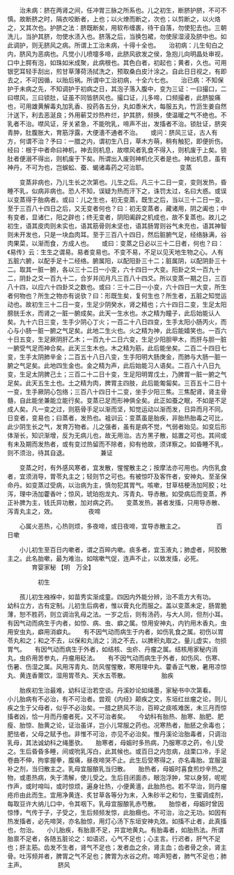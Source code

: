 <!-- { "loadSidebar": true } -->
　　治未病：脐在两肾之间，任冲胃三脉之所系也。儿之初生，断脐护脐，不可不慎。故断脐之时，隔衣咬断者，上也；以火燎而断之，次也；以剪断之，以火烙之，又其次也。护脐之法：脐既断矣，用软布缠裹，待干自落，勿使犯去也。三朝洗儿，当护其脐，勿使水渍入也。脐落之后，当换包裙，勿使尿湿浸及脐中也。如此调护，则无脐风之病。所谓上工治未病，十得十全也。　　治初病：儿生旬白之内，脐风为恶病也。凡觉小儿喷嚏多啼，此脐风欲发之侯，急抱儿向明晶处审视，口中上腭有泡，如珠如米成聚，此病根也。其色白者，初起也；黄者，久也。可用银穵耳轻手刮出，煎甘草薄荷汤拭洗之，预取桑白皮汁涂之。自此日日视之，有即去之，不可因循，以贻后祸。所谓中工治初病，十全六七也。　　治已病：不知保护于未病之先，不知调护于初病之日，其泡子落入腹中，变为三证：一曰撮口，二曰噤风，三曰锁肚，证虽不同皆脐风也。撮口证，儿多啼，口频撮者，此脐朘痛也，可用雄黄解毒丸加乳香、投药各五分，丸如黍米大，每服五丸，竹沥生姜自然汁送下，利去恶涎良；外用蕲艾炒热杵烂，护其脐，频换，使温暖之气不绝也。不乳者不治。噤风证，牙关紧急，不能吮乳，啼声不出，发搐者不治。锁肚证，脐突青肿，肚腹胀大，育筋浮露，大便濇不通者不治。　　或问：脐风三证，古人有方，何谓不治？予曰：一腊之内，谓初生八日，草木方萌，稍有触犯，即便折伤。经曰：根于中者命曰神机，神去则机息，故噤风者乳食不得入，则机废于上矣。锁肚者便溺不得出，则机废于下矣。所谓出入废则神机化灭者是也。神出机息，虽有神丹，不可为也，岂蜈蚣、蚕、蝎诸毒药之可治耶。
　　　　　变蒸

　　变蒸非病也，乃儿生长之次第也。儿生之后。凡三十二日一变，变则发热，昏睡不乳，似病非病也。恐人不知，误疑为热而汗下之，诛罚太过，名曰大惑。或误以变蒸得于胎病者。或曰：儿之生也，初无变蒸，既生之后，当以三十二日一变，至于三百八十四日之后，又无变者何也？曰：初无变蒸者，藏诸用，阴之阖也；中有变者，显诸仁，阳之辟也；终无变者，阴阳阖辟之机成也，故不复蒸也。故儿之初生，语其皮肉则未实也，语其筋骨则未坚也，语其肠胃则谷气未充也，语其神智则未开发也，只是一块血肉耳。至于三百八十四日，然后脏腑气足，经络脉满，谷肉果菜，以渐而食，方成人也。　　或曰：变蒸之日必以三十二日者，何也？曰：《易传》云：生生之谓易。易者变易也。不变不易，不足以见天地生物之心。人有五脏六腑，以配手足十二经络。腑属阳，以配阳卦三十二；脏属阴，以配阴卦三十二。取其一脏一腑，各以三十二日一小变，六十四日一大变。阳卦之爻一百九十二，阴卦之爻一百九十二，合岁并闰月凡三百八十四爻。所以变蒸一期之日，三百八十四，以应六十四卦爻之数也。或曰：三十二日一小变，六十四日一大变，所生者何物也？所生之物亦有说欤？曰：形既生矣，复何生也？所生者，五脏之知觉运动也。故初生三十二日一变，生足少阴癸水，肾之精也；六十四日二变，生足太阳膀胱壬水，而肾之一脏一腑成矣。此天一生水也。水之精为瞳子，此后始能认人矣。九十六日三变，生手少阴心丁火；一百二十八日四变，生手太阳小肠丙火，而心与小肠一脏一腑之气足矣。此地二生火也。火之精为神，此后能嬉笑也。一百六十日五变，生足厥阴肝乙木；一百九十二日六变，生足少阳胆甲木，而肝与胆一脏一腑受气足而神合矣。此天三生木也。木之精为筋，此后能坐矣。二百二十四日七变，生手太阴肺辛金；二百五十八日八变，生手阳明大肠庚金，而肺与大肠一脏一腑之气足矣。此地四生金也。金之精为声，此后始能习人语矣。二百八十八日九变，生足太阴脾己土；三百二十二日十变，生足阳明胃戊土，乃脾胃一脏一腑之气足矣。此天五生土也。土之精为肉，脾胃主四肢，此后能匍匐矣。三百五十二日十一变，生手厥阴心包络；三百八十四日十二变，坐手少阳三焦。三焦配肾，肾主骨髓，自此能坐兼能立能行矣。变蒸已足而形神俱全矣。此正如蚕之眠，不如是不足成人矣。凡一变之过，则筋骨手足以渐而坚，知觉运动以渐而发，日异而月不同。日变者，变易也；曰蒸者，发热也。袓训云：变蒸虽是胎疾，非胎热胎毒之可比，此少阴生长之气，发育万物者。儿之强者，虽有是病不觉，气弱者始见。如变后形体渐长，知识渐增，反为无病儿也，故无用治。古方黑子散，姑置之可也。其间或有未及期而发热者，或有变过热留而不除者，抑有他故，须详察之。如昏睡不乳，则不须治，待其自退。
　　　　　兼证

　　变蒸之时，有外感风寒者，宜发散，惺惺散主之；按摩法亦可用也。内伤乳食者，宜须消导，胃苓丸主之；轻则节之可也。有被惊吓及客忤者，安神丸、至圣保命丹。如变蒸过受病，以治病为主，慎勿犯其胃气。咳嗽，甘草桔梗汤加阿胶；吐泻，理中汤加藿香叶；惊风，琥珀抱龙丸、泻青丸、导赤散。如受病后而变蒸，养正补脾为主，钱氏异功散，加对病之药。　　变蒸发热，甚者发搐，只用导赤散、泻青丸主之，效。
　　　　　夜啼

　　心属火恶热，心热则烦，多夜啼，或日夜啼，宜导赤散主之。
　　　　　百日嗽

　　小儿初生至百日内嗽者，谓之百晬内嗽。痰多者，宜玉液丸；肺虚者，阿胶散主之。此名胎嗽，最为难治。如喘嗽气促，连声不止，以致发搐，必死。
　　　　育婴家秘 【明　万全】

　　　　　初生

　　孩儿初生襁褓中，如苗秀实渐成童。四因内外能分辨，治不乖方大有功。　　幼科立方，古有定制。儿初生后病者，惟以膏丸化而服之。盖以变蒸未定，肠胃脆薄，恕不胜药，则立调治乳母之法。一岁之后，则有汤药，与大人同，但剂小耳。有因气动而病生于内者，如惊、病、虫、癖之属。惊用安神丸，内钓用木香丸，虫用安虫丸，癖用消癖丸。　　有不因气动而病生于内者，如伤乳食之属。初伤以胃苓丸和之；和之不去，以保和丸消之；消之不去，以脾积丸取之。量儿虚实，勿损胃气。　　有因气动而病生于外者，如结核、虫疥、丹瘤之属。结核用家秘内消丸，虫疥用苦参丸，丹瘤用砭法。　　有不因气动而病生于外者，如伤风、伤寒、伤暑、伤湿之属。风用泻青丸、防风惺惺散，寒用理中丸、藿香正气散，暑用凉惊丸、黄连香薷饮，湿用胃苓丸、天水五苓散。
　　　　　胎疾

　　胎疾初生治最难，幼科证治若空谈。丹溪妙论如绳墨，家秘书中次第看。　　小儿胎病有不必治，有不可治者。尝观《内经》颠疾之文，东垣红丝瘤之论，则儿疾之生于父母者，似乎不必治矣。一腊之脐风不治，百晬之痰咳难医，未三月而惊搐者凶，恰一月而丹瘤者死，又不可治者矣。　　今幼科有胎热、胎寒、胎肥、肥瘦、胎惊、胎黄之论，证治虽详，岂小儿常服之药也。况寒热者，胎胚之余毒也；肥怯者，父母之赋予也。非惟不可治，亦见不必治矣。惟丹溪论治胎毒者，只调治乳母，其法诚幼科之绳墨欤。　　胎寒者，母娠时多热病，乃服寒凉之药，令儿受之。生后昏昏多睡，间或吮乳泻白，此其候也。或百日之内忽病，战栗口冷，手足卷曲不伸，拘挛握拳，腹痛，昼夜啼哭不止。此生后受寒得之，亦名毒胎。宜服温补之剂，当归散主之。乳母宜服酿乳当归散。　　胎热者，母娠时喜食煎炒辛热之物，或患热病，失于清解，使儿受之。生后目闭面赤，眼泡浮肿，常以身努，呢呢作声，或时啼叫，或时惊烦，遍身壮热，小便黄濇，此胎热也。若不早治，则丹瘤疮疖由此而生。宜用净黄连、炙甘草各等分为末，入朱砂半之和匀，生蜜调成剂，每取豆许大纳儿口中，令其咽下。乳母宜服酿乳赤芍散。　　胎惊者，母娠时曾因惊悸，气传于子，子受之，生后频频发惊，此胎癎也。不可治，治之无功。如因有热发搐者，必先啼哭，亦名胎惊，用灯心汤下东垣安神丸效。如搐不止者，此真搐也，勿治。　　小儿胎疾，有胎禀不足，并宜地黄丸。有胎毒者，如胎热法。所谓胎禀不足者，各随五脏论之：如语迟，心气不足也；心主言。行迟者，肝气不足也；肝主筋。齿发不生者，肾气不足也；发者血之余，肾主血；齿者骨之余，肾主骨。吐泻频并者，脾胃之气不足也；脾胃为水谷之府。啼声短者，肺气不足也；肺主声。
　　　　　脐风

